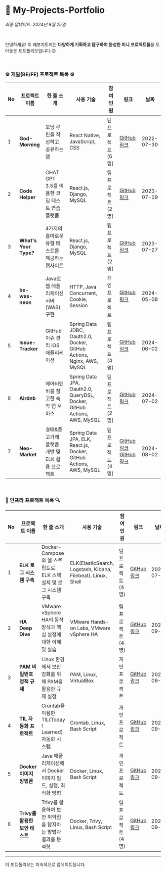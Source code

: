 # 🌱 My-Projects-Portfolio

_최종 업데이트: 2024년 9월 25일_

<br>

안녕하세요! 이 레포지토리는 **다양하게 기획하고 탐구하여 완성한 미니 프로젝트들**을 모아놓은 포트폴리오입니다.😊 <br>

<br>

### **⚙️ 개발(BE/FE) 프로젝트 목록 ⚙️**

| No  | 프로젝트 이름         | 한 줄 소개                                       | 사용 기술                                                               | 참여 인원         | 링크                                                                                                                | 날짜       |
| --- | --------------------- | ------------------------------------------------ | ----------------------------------------------------------------------- | ----------------- | ------------------------------------------------------------------------------------------------------------------- | ---------- |
| 1   | **God-Morning**       | 모닝 루틴을 작성하고 공유하는 앱                 | React Native, JavaScript, CSS                                           | 팀 프로젝트 (6명) | [GitHub 링크](https://github.com/lotuxsoo/god-morning)                                                              | 2022-07-30 |
| 2   | **Code Helper**       | CHAT GPT 3.5를 이용한 코딩 테스트 연습 플랫폼    | React.js, Django, MySQL                                                 | 팀 프로젝트 (2명) | [GitHub 링크](https://github.com/lotuxsoo/madcamp-week3)                                                            | 2023-07-19 |
| 3   | **What's Your Type?** | 4가지의 흥미로운 유형 테스트를 제공하는 웹사이트 | React.js, Django, MySQL                                                 | 팀 프로젝트 (2명) | [GitHub 링크](https://github.com/lotuxsoo/madcamp-week4)                                                            | 2023-07-27 |
| 4   | **be-was-neon**       | Java로 웹 애플리케이션 서버(WAS) 구현            | HTTP, Java Concurrent, Cookie, Session                                  | 개인 프로젝트     | [GitHub 링크](https://github.com/lotuxsoo/be-was-neon)                                                              | 2024-05-08 |
| 5   | **Issue-Tracker**     | GitHub 이슈 관리 iOS 애플리케이션                | Spring Data JDBC, Oauth2.0, Docker, GitHub Actions, Nginx, AWS, MySQL   | 팀 프로젝트 (4명) | [GitHub 링크](https://github.com/lotuxsoo/issue-tracker)                                                            | 2024-06-02 |
| 6   | **Airdnb**            | 에어비앤비를 참고한 숙박 앱 서비스               | Spring Data JPA, Oauth2.0, QueryDSL, Docker, GitHub Actions, AWS, MySQL | 팀 프로젝트 (2명) | [GitHub 링크](https://github.com/lotuxsoo/be-airdnb)                                                                | 2024-07-02 |
| 7   | **Neo-Market**        | 경매&중고거래 플랫폼 개발 및 ELK 활용 프로젝트   | Spring Data JPA, ELK, React.js, Docker, GitHub Actions, AWS, MySQL      | 팀 프로젝트 (4명) | [GitHub 링크](https://github.com/Neo-Market/BE-NeoMarket) [GitHub 링크](https://github.com/Neo-Market/FE-NeoMarket) | 2024-08-02 |

<br>

### **🔎 인프라 프로젝트 목록 🔍**

| No  | 프로젝트 이름                  | 한 줄 소개                                                       | 사용 기술                                                    | 참여 인원         | 링크                                                            | 날짜       |
| --- | ------------------------------ | ---------------------------------------------------------------- | ------------------------------------------------------------ | ----------------- | --------------------------------------------------------------- | ---------- |
| 1   | **ELK 로그 시스템 구축**       | Docker-Compose와 쉘 스트립트로 ELK 스택 설치 및 로그 시스템 구축 | ELK(ElasticSearch, Logstash, Kibana, Filebeat), Linux, Shell | 팀 프로젝트 (4명) | [GitHub 링크](https://github.com/lotuxsoo/FISA3-ELK-Pipeline)   | 2024-07-19 |
| 2   | **HA Deep Dive**               | VMware vSphere HA의 동작 방식과 핵심 설정에 대한 이해 및 실습    | VMware Hands-on Labs, VMware vSphere HA                      | 팀 프로젝트 (4명) | [GitHub 링크](https://github.com/lotuxsoo/FISA3-vSphere-HA)     | 2024-09-03 |
| 3   | **PAM 비밀번호 정책 규제**     | Linux 환경에서 보안 강화를 위해 PAM을 활용한 규제 설정           | PAM, Linux, VirtualBox                                       | 개인 프로젝트     | [GitHub 링크](https://github.com/lotuxsoo/FISA3-PAM)            | 2024-09-19 |
| 4   | **TIL 자동화 프로젝트**        | Crontab을 이용한 TIL(Today I Learned) 자동화 시스템              | Crontab, Linux, Bash Script                                  | 개인 프로젝트     | [GitHub 링크](https://github.com/lotuxsoo/FISA3-Crontab-TIL)    | 2024-09-23 |
| 5   | **Docker 이미지 방법론**       | Java 애플리케이션에서 Docker 이미지 빌드, 실행, 최적화 방법      | Docker, Linux, Bash Script                                   | 개인 프로젝트     | [GitHub 링크](https://github.com/lotuxsoo/FISA3-Docker-Guide)   | 2024-09-24 |
| 6   | **Trivy를 활용한 보안 테스트** | Trivy를 활용하여 보안 취약점을 탐지하는 방법과 결과를 분석함     | Docker, Trivy, Linux, Bash Script                            | 팀 프로젝트 (4명) | [GitHub 링크](https://github.com/lotuxsoo/FISA3-Trivy-Analysis) | 2024-09-25 |

---

이 포트폴리오는 지속적으로 업데이트됩니다.
